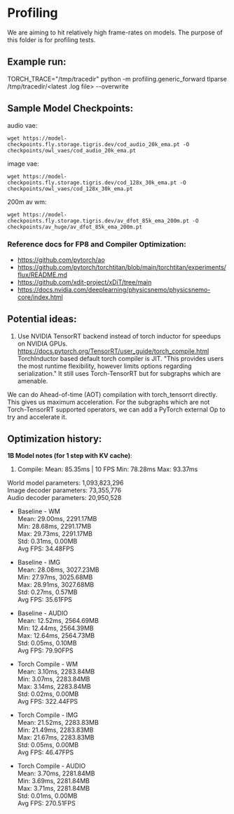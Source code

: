 # Profiling

We are aiming to hit relatively high frame-rates on models. The purpose of this folder is for profiling tests.

## Example run:
TORCH_TRACE="/tmp/tracedir" python -m profiling.generic_forward
tlparse /tmp/tracedir/<latest .log file> --overwrite

## Sample Model Checkpoints:
audio vae:
```
wget https://model-checkpoints.fly.storage.tigris.dev/cod_audio_20k_ema.pt -O checkpoints/owl_vaes/cod_audio_20k_ema.pt
```
image vae:
```
wget https://model-checkpoints.fly.storage.tigris.dev/cod_128x_30k_ema.pt -O checkpoints/owl_vaes/cod_128x_30k_ema.pt
```
200m av wm:
```
wget https://model-checkpoints.fly.storage.tigris.dev/av_dfot_85k_ema_200m.pt -O checkpoints/av_huge/av_dfot_85k_ema_200m.pt
```

### Reference docs for FP8 and Compiler Optimization:
* https://github.com/pytorch/ao
* https://github.com/pytorch/torchtitan/blob/main/torchtitan/experiments/flux/README.md
* https://github.com/xdit-project/xDiT/tree/main
* https://docs.nvidia.com/deeplearning/physicsnemo/physicsnemo-core/index.html

## Potential ideas:
1. Use NVIDIA TensorRT backend instead of torch inductor for speedups on NVIDIA GPUs.
https://docs.pytorch.org/TensorRT/user_guide/torch_compile.html
TorchInductor based default torch compiler is JIT. "This provides users the most runtime flexibility, however limits options regarding serialization."
It still uses Torch-TensorRT but for subgraphs which are amenable.

We can do Ahead-of-time (AOT) compilation with torch_tensorrt directly. This gives us maximum acceleration.
For the subgraphs which are not Torch-TensorRT supported operators, we can add a PyTorch external Op to try and accelerate it.

## Optimization history:
**1B Model notes (for 1 step with KV cache)**:
1. Compile:
Mean: 85.35ms | 10 FPS
Min: 78.28ms
Max: 93.37ms

World model parameters: 1,093,823,296    
Image decoder parameters: 73,355,776    
Audio decoder parameters: 20,950,528    

*  Baseline - WM    
Mean: 29.00ms, 2291.17MB    
Min: 28.68ms, 2291.17MB    
Max: 29.73ms, 2291.17MB    
Std: 0.31ms, 0.00MB    
Avg FPS: 34.48FPS

*  Baseline - IMG    
Mean: 28.08ms, 3027.23MB    
Min: 27.97ms, 3025.68MB    
Max: 28.91ms, 3027.68MB    
Std: 0.27ms, 0.57MB    
Avg FPS: 35.61FPS

*  Baseline - AUDIO    
Mean: 12.52ms, 2564.69MB    
Min: 12.44ms, 2564.39MB    
Max: 12.64ms, 2564.73MB    
Std: 0.05ms, 0.10MB    
Avg FPS: 79.90FPS



*  Torch Compile - WM    
Mean: 3.10ms, 2283.84MB    
Min: 3.07ms, 2283.84MB    
Max: 3.14ms, 2283.84MB    
Std: 0.02ms, 0.00MB    
Avg FPS: 322.44FPS


*  Torch Compile - IMG    
Mean: 21.52ms, 2283.83MB    
Min: 21.49ms, 2283.83MB    
Max: 21.67ms, 2283.83MB    
Std: 0.05ms, 0.00MB    
Avg FPS: 46.47FPS

*  Torch Compile - AUDIO    
Mean: 3.70ms, 2281.84MB    
Min: 3.69ms, 2281.84MB    
Max: 3.71ms, 2281.84MB    
Std: 0.01ms, 0.00MB    
Avg FPS: 270.51FPS
